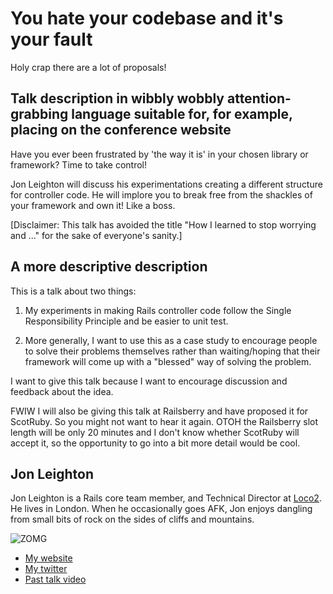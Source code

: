 # You hate your codebase and it's your fault

Holy crap there are a lot of proposals!

## Talk description in wibbly wobbly attention-grabbing language suitable for, for example, placing on the conference website

Have you ever been frustrated by 'the way it is' in your chosen library or framework? Time to take control!

Jon Leighton will discuss his experimentations creating a different structure for controller code. He will implore you to break free from the shackles of your framework and own it! Like a boss.

[Disclaimer: This talk has avoided the title "How I learned to stop worrying and ..." for the sake of everyone's sanity.]

## A more descriptive description

This is a talk about two things:

1. My experiments in making Rails controller code follow the Single Responsibility Principle and be easier to unit test.

2. More generally, I want to use this as a case study to encourage people to solve their problems themselves rather than waiting/hoping that their framework will come up with a "blessed" way of solving the problem.

I want to give this talk because I want to encourage discussion and feedback about the idea.

FWIW I will also be giving this talk at Railsberry and have proposed it for ScotRuby. So you might not want to hear it again. OTOH the Railsberry slot length will be only 20 minutes and I don't know whether ScotRuby will accept it, so the opportunity to go into a bit more detail would be cool.

## Jon Leighton

Jon Leighton is a Rails core team member, and Technical Director at [Loco2](http://loco2.com/). He lives in London. When he occasionally goes AFK, Jon enjoys dangling from small bits of rock on the sides of cliffs and mountains.

![ZOMG](http://jonathanleighton.com/images/me.jpg)

- [My website](http://jonathanleighton.com/)
- [My twitter](https://twitter.com/jonleighton)
- [Past talk video](http://rubymanor.org/3/videos/how_hard_can_it_be_a_refactoring_battle_story/)

